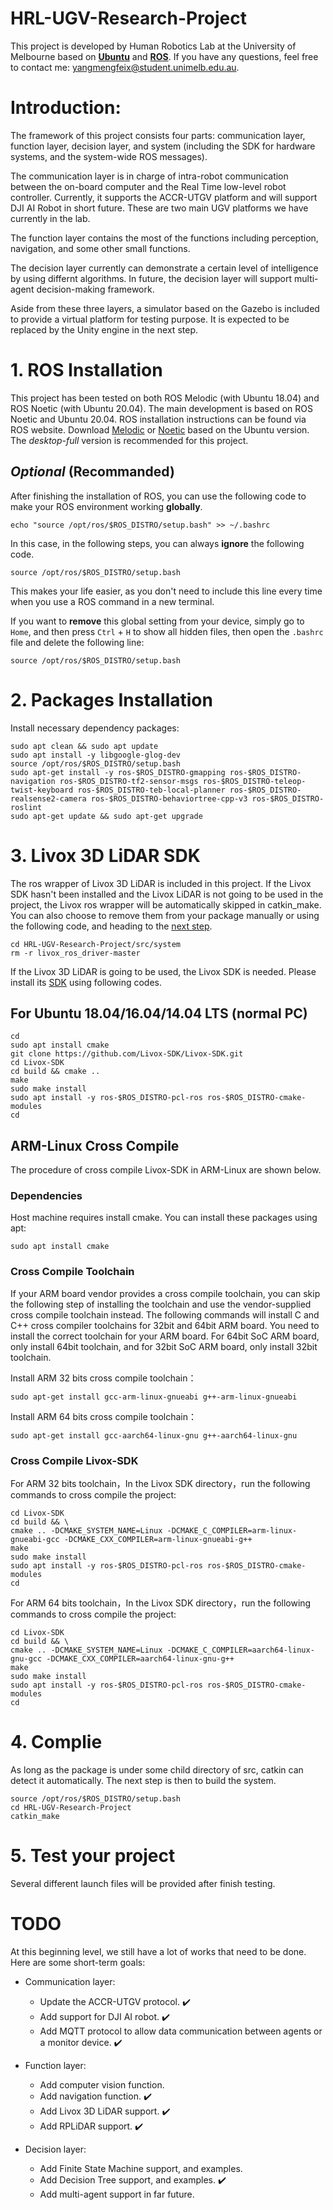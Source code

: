 # HRL-UGV-Research-Project
This project is developed by Human Robotics Lab at the University of Melbourne based on **[Ubuntu](https://releases.ubuntu.com/)** and **[ROS](http://wiki.ros.org)**. If you have any questions, feel free to contact me: yangmengfeix@student.unimelb.edu.au.

# Introduction:
The framework of this project consists four parts: communication layer, function layer, decision layer, and system (including the SDK for hardware systems, and the system-wide ROS messages).

The communication layer is in charge of intra-robot communication between the on-board computer and the Real Time low-level robot controller. Currently, it supports the ACCR-UTGV platform and will support DJI AI Robot in short future. These are two main UGV platforms we have currently in the lab.

The function layer contains the most of the functions including perception, navigation, and some other small functions.

The decision layer currently can demonstrate a certain level of intelligence by using differnt algorithms. In future, the decision layer will support multi-agent decision-making framework.

Aside from these three layers, a simulator based on the Gazebo is included to provide a virtual platform for testing purpose. It is expected to be replaced by the Unity engine in the next step.

# 1. ROS Installation
This project has been tested on both ROS Melodic (with Ubuntu 18.04) and ROS Noetic (with Ubuntu 20.04). The main development is based on ROS Noetic and Ubuntu 20.04.
ROS installation instructions can be found via ROS website. Download [Melodic](http://wiki.ros.org/melodic/Installation/Ubuntu) or [Noetic](http://wiki.ros.org/noetic/Installation/Ubuntu) based on the Ubuntu version. The *desktop-full* version is recommended for this project.

## *Optional* (Recommanded)
After finishing the installation of ROS, you can use the following code to make your ROS environment working **globally**.
```
echo "source /opt/ros/$ROS_DISTRO/setup.bash" >> ~/.bashrc
```
In this case, in the following steps, you can always **ignore** the following code.
```
source /opt/ros/$ROS_DISTRO/setup.bash
```
This makes your life easier, as you don't need to include this line every time when you use a ROS command in a new terminal.

If you want to **remove** this global setting from your device, simply go to `Home`, and then press `Ctrl` + `H` to show all hidden files, then open the `.bashrc` file and delete the following line:
```
source /opt/ros/$ROS_DISTRO/setup.bash
```    
# 2. Packages Installation
Install necessary dependency packages:
```
sudo apt clean && sudo apt update
sudo apt install -y libgoogle-glog-dev 
source /opt/ros/$ROS_DISTRO/setup.bash
sudo apt-get install -y ros-$ROS_DISTRO-gmapping ros-$ROS_DISTRO-navigation ros-$ROS_DISTRO-tf2-sensor-msgs ros-$ROS_DISTRO-teleop-twist-keyboard ros-$ROS_DISTRO-teb-local-planner ros-$ROS_DISTRO-realsense2-camera ros-$ROS_DISTRO-behaviortree-cpp-v3 ros-$ROS_DISTRO-roslint
sudo apt-get update && sudo apt-get upgrade    
```
# 3. Livox 3D LiDAR SDK
The ros wrapper of Livox 3D LiDAR is included in this project. If the Livox SDK hasn't been installed and the Livox LiDAR is not going to be used in the project, the Livox ros wrapper will be automatically skipped in catkin_make. You can also choose to remove them from your package manually or using the following code, and heading to the [next step](README.md#4-complie).
```
cd HRL-UGV-Research-Project/src/system
rm -r livox_ros_driver-master
```

If the Livox 3D LiDAR is going to be used, the Livox SDK is needed. Please install its [SDK](https://github.com/Livox-SDK/Livox-SDK) using following codes.

## For Ubuntu 18.04/16.04/14.04 LTS (normal PC)
```
cd
sudo apt install cmake
git clone https://github.com/Livox-SDK/Livox-SDK.git
cd Livox-SDK
cd build && cmake ..
make
sudo make install
sudo apt install -y ros-$ROS_DISTRO-pcl-ros ros-$ROS_DISTRO-cmake-modules
cd
```

## ARM-Linux Cross Compile
The procedure of cross compile Livox-SDK in ARM-Linux are shown below.

### Dependencies
Host machine requires install cmake. You can install these packages using apt:
```
sudo apt install cmake
```
### Cross Compile Toolchain
If your ARM board vendor provides a cross compile toolchain, you can skip the following step of installing the toolchain and use the vendor-supplied cross compile toolchain instead. The following commands will install C and C++ cross compiler toolchains for 32bit and 64bit ARM board. You need to install the correct toolchain for your ARM board. For 64bit SoC ARM board, only install 64bit toolchain, and for 32bit SoC ARM board, only install 32bit toolchain.

Install ARM 32 bits cross compile toolchain：
```
sudo apt-get install gcc-arm-linux-gnueabi g++-arm-linux-gnueabi
```

Install ARM 64 bits cross compile toolchain：
```
sudo apt-get install gcc-aarch64-linux-gnu g++-aarch64-linux-gnu
```

### Cross Compile Livox-SDK
For ARM 32 bits toolchain，In the Livox SDK directory，run the following commands to cross compile the project:
```
cd Livox-SDK
cd build && \
cmake .. -DCMAKE_SYSTEM_NAME=Linux -DCMAKE_C_COMPILER=arm-linux-gnueabi-gcc -DCMAKE_CXX_COMPILER=arm-linux-gnueabi-g++
make
sudo make install
sudo apt install -y ros-$ROS_DISTRO-pcl-ros ros-$ROS_DISTRO-cmake-modules
cd
```
For ARM 64 bits toolchain，In the Livox SDK directory，run the following commands to cross compile the project:
```
cd Livox-SDK
cd build && \
cmake .. -DCMAKE_SYSTEM_NAME=Linux -DCMAKE_C_COMPILER=aarch64-linux-gnu-gcc -DCMAKE_CXX_COMPILER=aarch64-linux-gnu-g++
make
sudo make install
sudo apt install -y ros-$ROS_DISTRO-pcl-ros ros-$ROS_DISTRO-cmake-modules
cd
```

# 4. Complie
As long as the package is under some child directory of src, catkin can detect it automatically. The next step is then to build the system.
```
source /opt/ros/$ROS_DISTRO/setup.bash
cd HRL-UGV-Research-Project
catkin_make
``` 
# 5. Test your project
Several different launch files will be provided after finish testing.

# TODO
At this beginning level, we still have a lot of works that need to be done. Here are some short-term goals:

* Communication layer:
  * Update the ACCR-UTGV protocol. :heavy_check_mark:
  * Add support for DJI AI robot. :heavy_check_mark:
  * Add MQTT protocol to allow data communication between agents or a monitor device. :heavy_check_mark:
  
* Function layer:
  * Add computer vision function.
  * Add navigation function. :heavy_check_mark:
  * Add Livox 3D LiDAR support. :heavy_check_mark:
  * Add RPLiDAR support. :heavy_check_mark:
  
* Decision layer:
  * Add Finite State Machine support, and examples.
  * Add Decision Tree support, and examples. :heavy_check_mark:
  * Add multi-agent support in far future.
